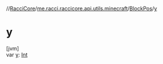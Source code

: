 //[RacciCore](../../../index.md)/[me.racci.raccicore.api.utils.minecraft](../index.md)/[BlockPos](index.md)/[y](y.md)

# y

[jvm]\
var [y](y.md): [Int](https://kotlinlang.org/api/latest/jvm/stdlib/kotlin/-int/index.html)
